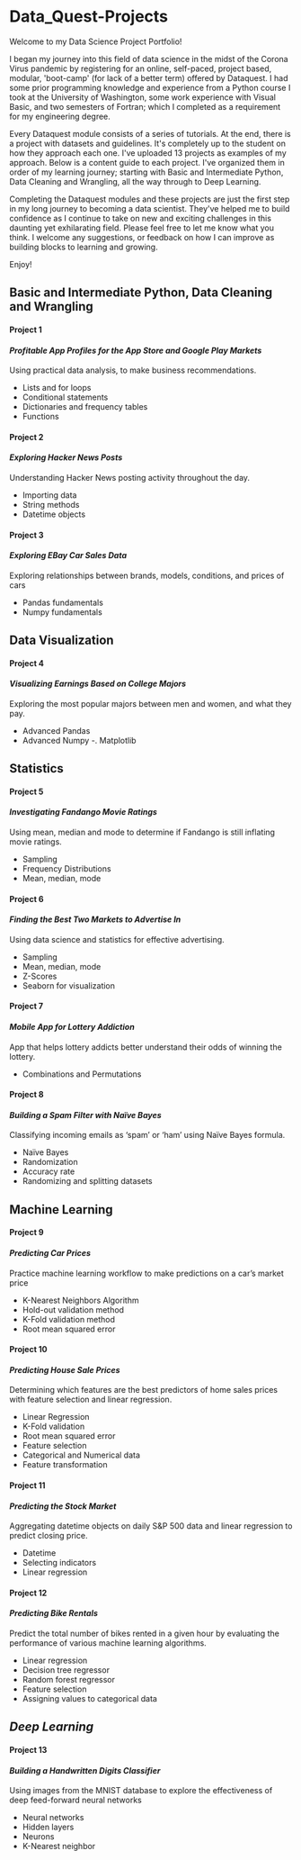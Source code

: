 # Data_Quest-Projects

Welcome to my Data Science Project Portfolio!

I began my journey into this field of data science in the midst of the Corona Virus pandemic by registering for an online, self-paced, project based, modular, 'boot-camp' (for lack of a better term) offered by Dataquest. I had some prior programming knowledge and experience from a Python course I took at the University of Washington, some work experience with Visual Basic, and two semesters of Fortran; which I completed as a requirement for my engineering degree.

Every Dataquest module consists of a series of tutorials. At the end, there is a project with datasets and guidelines. It's completely up to the student on how they approach each one. I've uploaded 13 projects as examples of my approach. Below is a content guide to each project. I've organized them in order of my learning journey; starting with Basic and Intermediate Python, Data Cleaning and Wrangling, all the way through to Deep Learning.

Completing the Dataquest modules and these projects are just the first step in my long journey to becoming a data scientist. They've helped me to build confidence as I continue to take on new and exciting challenges in this daunting yet exhilarating field. Please feel free to let me know what you think. I welcome any suggestions, or feedback on how I can improve as building blocks to learning and growing.

Enjoy! 


## Basic and Intermediate Python, Data Cleaning and Wrangling 

#### Project 1
#### *Profitable App Profiles for the App Store and Google Play Markets*
Using practical data analysis, to make business recommendations.
- Lists and for loops
- Conditional statements
- Dictionaries and frequency tables
- Functions 

#### Project 2
#### *Exploring Hacker News Posts*
Understanding Hacker News posting activity throughout the day.
-	Importing data
-	String methods
-	Datetime objects

#### Project 3
#### *Exploring EBay Car Sales Data*
Exploring relationships between brands, models, conditions, and prices of cars
- Pandas fundamentals
- Numpy fundamentals

## Data Visualization

#### Project 4
#### *Visualizing Earnings Based on College Majors*
Exploring the most popular majors between men and women, and what they pay.
- Advanced Pandas
-	Advanced Numpy
-.	Matplotlib 

## Statistics

#### Project 5
#### *Investigating Fandango Movie Ratings* 
Using mean, median and mode to determine if Fandango is still inflating movie ratings.
-	Sampling
-	Frequency Distributions
-	Mean, median, mode

#### Project 6
#### *Finding the Best Two Markets to Advertise In*
Using data science and statistics for effective advertising.
-	Sampling 
-	Mean, median, mode
-	Z-Scores
-	Seaborn for visualization

#### Project 7
#### *Mobile App for Lottery Addiction*
App that helps lottery addicts better understand their odds of winning the lottery.
-	Combinations and Permutations

#### Project 8
#### *Building a Spam Filter with Naïve Bayes*
Classifying incoming emails as ‘spam’ or ‘ham’ using Naïve Bayes formula.
-	Naïve Bayes
-	Randomization
-	Accuracy rate
-	Randomizing and splitting datasets

## Machine Learning

#### Project 9
#### *Predicting Car Prices* 
Practice machine learning workflow to make predictions on a car’s market price
-	K-Nearest Neighbors Algorithm
-	Hold-out validation method
-	K-Fold validation method
-	Root mean squared error

#### Project 10
#### *Predicting House Sale Prices*
Determining which features are the best predictors of home sales prices with feature selection and linear regression.
-	Linear Regression
-	K-Fold validation
-	Root mean squared error
-	Feature selection
-	Categorical and Numerical data
-	Feature transformation

#### Project 11
#### *Predicting the Stock Market*
Aggregating datetime objects on daily S&P 500 data and linear regression to predict closing price. 
-	Datetime
-	Selecting indicators
- Linear regression

#### Project 12
#### *Predicting Bike Rentals* 
Predict the total number of bikes rented in a given hour by evaluating the performance of various machine learning algorithms.
- Linear regression
-	Decision tree regressor
-	Random forest regressor
-	Feature selection
-	Assigning values to categorical data

## *Deep Learning*

#### Project 13
#### *Building a Handwritten Digits Classifier*
Using images from the MNIST database to explore the effectiveness of deep feed-forward neural networks
-	Neural networks
-	Hidden layers
-	Neurons
-	K-Nearest neighbor







